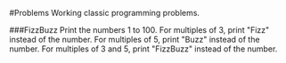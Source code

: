 #Problems
Working classic programming problems.

###FizzBuzz
Print the numbers 1 to 100. For multiples of 3, print "Fizz" instead of the number. For multiples of 5, print "Buzz" instead of the number. For multiples of 3 and 5, print "FizzBuzz" instead of the number.